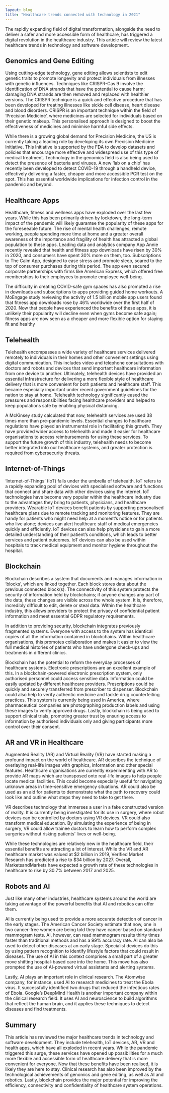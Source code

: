 ```yaml
---
layout: blog
title: "Healthcare trends connected with technology in 2021"
---
```

The rapidly expanding field of digital transformation, alongside the need to deliver a safer and more accessible form of healthcare, has triggered a digital revolution in the healthcare industry. This article will review the latest healthcare trends in technology and software development.

## Genomics and Gene Editing
Using cutting-edge technology, gene editing allows scientists to edit genetic traits to promote longevity and protect individuals from illnesses with genetic influences. Techniques like CRISPR-Cas 9 involve the identification of DNA strands that have the potential to cause harm; damaging DNA strands are then removed and replaced with healthier versions. The CRISPR technique is a quick and effective procedure that has been developed for treating illnesses like sickle cell disease, heart disease and blood disorders. CRISPR is an important technique within the field of ‘Precision Medicine’, where medicines are selected for individuals based on their genetic makeup. This personalised approach is designed to boost the effectiveness of medicines and minimise harmful side effects.

While there is a growing global demand for Precision Medicine, the US is currently taking a leading role by developing its own Precision Medicine Initiative. This Initiative is supported by the FDA to develop datasets and policies that encourage more effective and widespread use of this type of medical treatment. Technology in the genomics field is also being used to detect the presence of bacteria and viruses. A new ‘lab on a chip’ has recently been developed to detect COVID-19 through a handheld device, effectively delivering a faster, cheaper and more accessible PCR test on the spot. This has essential worldwide implications for infection control in the pandemic and beyond.

## Healthcare Apps
Healthcare, fitness and wellness apps have exploded over the last few years. While this has been primarily driven by lockdown, the long-term impact of the pandemic will likely guarantee the popularity of these apps for the foreseeable future. The rise of mental health challenges, remote working, people spending more time at home and a greater overall awareness of the importance and fragility of health has attracted a global population to these apps. Leading data and analytics company App Annie recently revealed that health and fitness app downloads have risen by 30% in 2020, and consumers have spent 30% more on them, too. Subscriptions to The Calm App, designed to ease stress and promote sleep, soared to the top of consumer purchases during this period. The app even secured corporate partnerships with firms like American Express, which offered free memberships to their employees to promote employee well-being.

The difficulty in creating COVID-safe gym spaces has also prompted a rise in downloads and subscriptions to apps providing guided home workouts. A MoEngage study reviewing the activity of 1.5 billion mobile app users found that fitness app downloads rose by 46% worldwide over the first half of 2020. Now that people have experienced the benefits of these apps, it is unlikely their popularity will decline even when gyms become safe again; fitness apps are now seen as a cheaper and more flexible option for staying fit and healthy

## Telehealth
Telehealth encompasses a wide variety of healthcare services delivered remotely to individuals in their homes and other convenient settings using digital communication. This includes video and telephone consultations with doctors and robots and devices that send important healthcare information from one device to another. Ultimately, telehealth devices have provided an essential infrastructure for delivering a more flexible style of healthcare delivery that is more convenient for both patients and healthcare staff. This became especially important under recent government guidelines for the nation to stay at home. Telehealth technology significantly eased the pressures and responsibilities facing healthcare providers and helped to keep populations safe by enabling physical distancing.

A McKinsey study calculated that now, telehealth services are used 38 times more than pre-pandemic levels. Essential changes to healthcare regulations have played an instrumental role in facilitating this growth. They have provided wider access to telehealth and made it easier for healthcare organisations to access reimbursements for using these services. To support the future growth of this industry, telehealth needs to become better integrated into our healthcare systems, and greater protection is required from cybersecurity threats.

## Internet-of-Things
‘Internet-of-Things’ (IoT) falls under the umbrella of telehealth. IoT refers to a rapidly expanding pool of devices with specialised software and functions that connect and share data with other devices using the internet. IoT technologies have become very popular within the healthcare industry due to the advantages they bring to patients, physicians, and healthcare providers. Wearable IoT devices benefit patients by supporting personalised healthcare plans due to remote tracking and monitoring features. They are handy for patients who might need help at a moment’s notice or for patients who live alone; devices can alert healthcare staff of medical emergencies quickly and efficiently. IoT devices can also help physicians to gain a more detailed understanding of their patient’s conditions, which leads to better services and patient outcomes. IoT devices can also be used within hospitals to track medical equipment and monitor hygiene throughout the hospital.

## Blockchain
Blockchain describes a system that documents and manages information in ‘blocks’, which are linked together. Each block stores data about the previous connected block(s). The connectivity of this system protects the security of information held by blockchains; if anyone changes any part of the data, these changes are visible across the whole system. It is, therefore, incredibly difficult to edit, delete or steal data. Within the healthcare industry, this allows providers to protect the privacy of confidential patient information and meet essential GDPR regulatory requirements.

In addition to providing security, blockchain integrates previously fragmented systems. Everyone with access to the system has identical copies of all the information contained in blockchains. Within healthcare organisations, this promotes collaboration and makes it easier to view the full medical histories of patients who have undergone check-ups and treatments in different clinics.

Blockchain has the potential to reform the everyday processes of healthcare systems. Electronic prescriptions are an excellent example of this. In a blockchain-powered electronic prescription system, only authorised personnel could access sensitive data. Information could be easily updated by different healthcare providers. Prescriptions could be quickly and securely transferred from prescriber to dispenser. Blockchain could also help to verify authentic medicine and tackle drug counterfeiting practices. This system is currently being used in America, where pharmaceutical companies are photographing production labels and using these images to verify approved drugs. Lastly, blockchain is being used to support clinical trials, promoting greater trust by ensuring access to information by authorised individuals only and giving participants more control over their consent.

## AR and VR in Healthcare
Augmented Reality (AR) and Virtual Reality (VR) have started making a profound impact on the world of healthcare. AR describes the technique of overlaying real-life images with graphics, information and other special features. Healthcare organisations are currently experimenting with AR to provide AR maps which are transposed onto real-life images to help people locate medical facilities. This could become especially useful for navigating unknown areas in time-sensitive emergency situations. AR could also be used as an aid for patients to demonstrate what the path to recovery could look like and outline what steps they need to take to get there.

VR describes technology that immerses a user in a fake constructed version of reality. It is currently being investigated for its use in surgery, where robot devices can be controlled by doctors using VR devices. VR could also transform medical education. By simulating the experience of being in surgery, VR could allow trainee doctors to learn how to perform complex surgeries without risking patients’ lives or well-being.

While these technologies are relatively new in the healthcare field, their essential benefits are attracting a lot of interest. While the VR and AR healthcare market was valued at $2 billion in 2019, Verified Market Research has predicted a rise to $34 billion by 2027. Overall, MarketsandMarkets have expected a growth rate of these technologies in healthcare to rise by 30.7% between 2017 and 2025.

## Robots and AI
Just like many other industries, healthcare systems around the world are taking advantage of the powerful benefits that AI and robotics can offer them.

AI is currently being used to provide a more accurate detection of cancer in the early stages. The American Cancer Society estimate that now, one in two cancer-free women are being told they have cancer based on standard mammogram tests. AI, however, can read mammogram results thirty times faster than traditional methods and has a 99% accuracy rate. AI can also be used to detect other diseases at an early stage. Specialist devices do this by using pattern recognition to identify lifestyle factors that could result in diseases. The use of AI in this context comprises a small part of a greater move shifting hospital-based care into the home. This move has also prompted the use of AI-powered virtual assistants and alerting systems.

Lastly, AI plays an important role in clinical research. The Atomwise company, for instance, used AI to research medicines to treat the Ebola virus. It successfully identified two drugs that reduced the infectious rates of Ebola. Google’s DeepMind Health is another important company within the clinical research field. It uses AI and neuroscience to build algorithms that reflect the human brain, and it applies these techniques to detect diseases and find treatments.

## Summary
This article has reviewed the major healthcare trends in technology and software development. They include telehealth, IoT devices, AR, VR and health apps, which have all exploded in recent years. While the pandemic triggered this surge, these services have opened up possibilities for a much more flexible and accessible form of healthcare delivery that is more convenient for everyone. Now that these benefits have been realised, it is likely they are here to stay. Clinical research has also been improved by the technological achievements of genomics and gene editing, as well as AI and robotics. Lastly, blockchain provides the major potential for improving the efficiency, connectivity and confidentiality of healthcare system operations.
